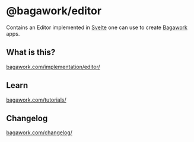# @bagawork/editor
Contains an Editor implemented in [Svelte](https://svelte.dev/) one can use to create [Bagawork](https://bagawork.com/) apps.

## What is this?
[bagawork.com/implementation/editor/](https://bagawork.com/implementation/editor/)

## Learn
[bagawork.com/tutorials/](https://bagawork.com/tutorials/)

## Changelog
[bagawork.com/changelog/](https://bagawork.com/changelog/)